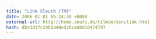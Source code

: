 ```yaml
---
title: "Link Sleuth (TM)"
date: 2006-01-01 05:24:58 +0000
external-url: http://home.snafu.de/tilman/xenulink.html
hash: db43d17c39b5a40ed26ca48d10974797
---
```



